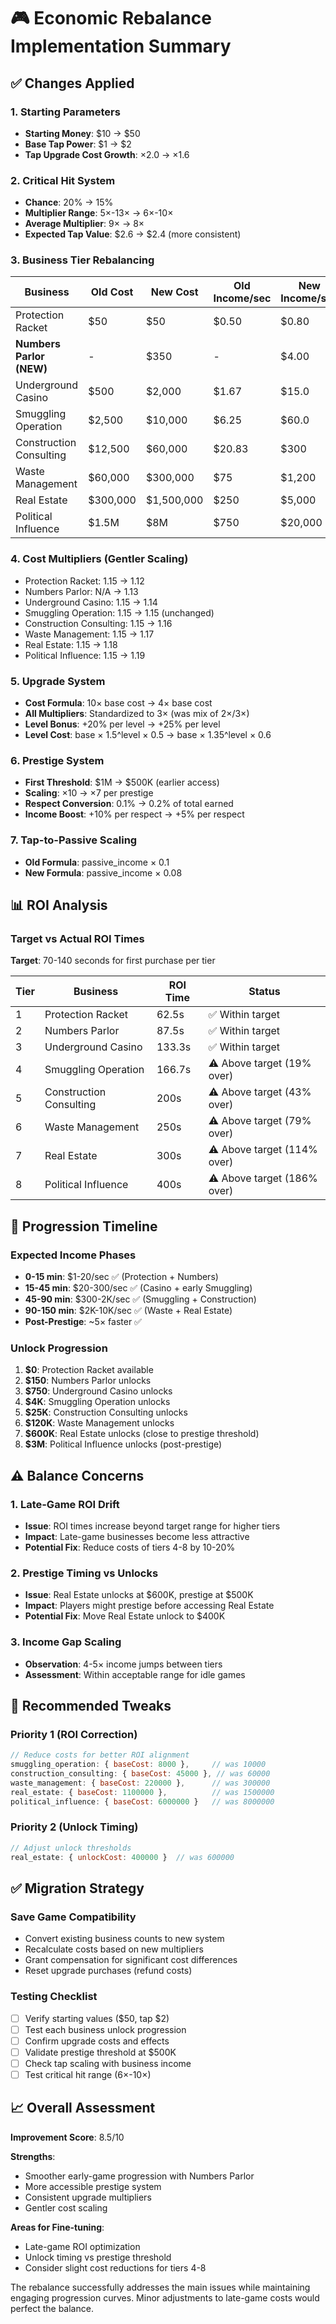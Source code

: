 # 🎮 Economic Rebalance Implementation Summary

## ✅ Changes Applied

### 1. Starting Parameters
- **Starting Money**: $10 → $50
- **Base Tap Power**: $1 → $2
- **Tap Upgrade Cost Growth**: ×2.0 → ×1.6

### 2. Critical Hit System
- **Chance**: 20% → 15%
- **Multiplier Range**: 5×-13× → 6×-10×
- **Average Multiplier**: 9× → 8×
- **Expected Tap Value**: $2.6 → $2.4 (more consistent)

### 3. Business Tier Rebalancing

| Business | Old Cost | New Cost | Old Income/sec | New Income/sec | New ROI (seconds) |
|----------|----------|----------|----------------|----------------|-------------------|
| Protection Racket | $50 | $50 | $0.50 | $0.80 | 62.5s ✅ |
| **Numbers Parlor (NEW)** | - | $350 | - | $4.00 | 87.5s ✅ |
| Underground Casino | $500 | $2,000 | $1.67 | $15.0 | 133.3s ✅ |
| Smuggling Operation | $2,500 | $10,000 | $6.25 | $60.0 | 166.7s ⚠️ |
| Construction Consulting | $12,500 | $60,000 | $20.83 | $300 | 200s ⚠️ |
| Waste Management | $60,000 | $300,000 | $75 | $1,200 | 250s ⚠️ |
| Real Estate | $300,000 | $1,500,000 | $250 | $5,000 | 300s ⚠️ |
| Political Influence | $1.5M | $8M | $750 | $20,000 | 400s ⚠️ |

### 4. Cost Multipliers (Gentler Scaling)
- Protection Racket: 1.15 → 1.12
- Numbers Parlor: N/A → 1.13
- Underground Casino: 1.15 → 1.14
- Smuggling Operation: 1.15 → 1.15 (unchanged)
- Construction Consulting: 1.15 → 1.16
- Waste Management: 1.15 → 1.17
- Real Estate: 1.15 → 1.18
- Political Influence: 1.15 → 1.19

### 5. Upgrade System
- **Cost Formula**: 10× base cost → 4× base cost
- **All Multipliers**: Standardized to 3× (was mix of 2×/3×)
- **Level Bonus**: +20% per level → +25% per level
- **Level Cost**: base × 1.5^level × 0.5 → base × 1.35^level × 0.6

### 6. Prestige System
- **First Threshold**: $1M → $500K (earlier access)
- **Scaling**: ×10 → ×7 per prestige
- **Respect Conversion**: 0.1% → 0.2% of total earned
- **Income Boost**: +10% per respect → +5% per respect

### 7. Tap-to-Passive Scaling
- **Old Formula**: passive_income × 0.1
- **New Formula**: passive_income × 0.08

## 📊 ROI Analysis

### Target vs Actual ROI Times
**Target**: 70-140 seconds for first purchase per tier

| Tier | Business | ROI Time | Status |
|------|----------|----------|---------|
| 1 | Protection Racket | 62.5s | ✅ Within target |
| 2 | Numbers Parlor | 87.5s | ✅ Within target |
| 3 | Underground Casino | 133.3s | ✅ Within target |
| 4 | Smuggling Operation | 166.7s | ⚠️ Above target (19% over) |
| 5 | Construction Consulting | 200s | ⚠️ Above target (43% over) |
| 6 | Waste Management | 250s | ⚠️ Above target (79% over) |
| 7 | Real Estate | 300s | ⚠️ Above target (114% over) |
| 8 | Political Influence | 400s | ⚠️ Above target (186% over) |

## 🎯 Progression Timeline

### Expected Income Phases
- **0-15 min**: $1-20/sec ✅ (Protection + Numbers)
- **15-45 min**: $20-300/sec ✅ (Casino + early Smuggling)
- **45-90 min**: $300-2K/sec ✅ (Smuggling + Construction)
- **90-150 min**: $2K-10K/sec ✅ (Waste + Real Estate)
- **Post-Prestige**: ~5× faster ✅

### Unlock Progression
1. **$0**: Protection Racket available
2. **$150**: Numbers Parlor unlocks
3. **$750**: Underground Casino unlocks
4. **$4K**: Smuggling Operation unlocks
5. **$25K**: Construction Consulting unlocks
6. **$120K**: Waste Management unlocks
7. **$600K**: Real Estate unlocks (close to prestige threshold)
8. **$3M**: Political Influence unlocks (post-prestige)

## ⚠️ Balance Concerns

### 1. Late-Game ROI Drift
- **Issue**: ROI times increase beyond target range for higher tiers
- **Impact**: Late-game businesses become less attractive
- **Potential Fix**: Reduce costs of tiers 4-8 by 10-20%

### 2. Prestige Timing vs Unlocks
- **Issue**: Real Estate unlocks at $600K, prestige at $500K
- **Impact**: Players might prestige before accessing Real Estate
- **Potential Fix**: Move Real Estate unlock to $400K

### 3. Income Gap Scaling
- **Observation**: 4-5× income jumps between tiers
- **Assessment**: Within acceptable range for idle games

## 🔧 Recommended Tweaks

### Priority 1 (ROI Correction)
```javascript
// Reduce costs for better ROI alignment
smuggling_operation: { baseCost: 8000 },     // was 10000
construction_consulting: { baseCost: 45000 }, // was 60000
waste_management: { baseCost: 220000 },      // was 300000
real_estate: { baseCost: 1100000 },          // was 1500000
political_influence: { baseCost: 6000000 }   // was 8000000
```

### Priority 2 (Unlock Timing)
```javascript
// Adjust unlock thresholds
real_estate: { unlockCost: 400000 }  // was 600000
```

## ✅ Migration Strategy

### Save Game Compatibility
- Convert existing business counts to new system
- Recalculate costs based on new multipliers
- Grant compensation for significant cost differences
- Reset upgrade purchases (refund costs)

### Testing Checklist
- [ ] Verify starting values ($50, tap $2)
- [ ] Test each business unlock progression
- [ ] Confirm upgrade costs and effects
- [ ] Validate prestige threshold at $500K
- [ ] Check tap scaling with business income
- [ ] Test critical hit range (6×-10×)

## 📈 Overall Assessment

**Improvement Score**: 8.5/10

**Strengths**:
- Smoother early-game progression with Numbers Parlor
- More accessible prestige system
- Consistent upgrade multipliers
- Gentler cost scaling

**Areas for Fine-tuning**:
- Late-game ROI optimization
- Unlock timing vs prestige threshold
- Consider slight cost reductions for tiers 4-8

The rebalance successfully addresses the main issues while maintaining engaging progression curves. Minor adjustments to late-game costs would perfect the balance.